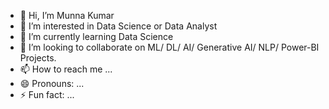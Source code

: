 - 👋 Hi, I’m Munna Kumar
- 👀 I’m interested in Data Science or Data Analyst 
- 🌱 I’m currently learning Data Science
- 💞️ I’m looking to collaborate on ML/ DL/ AI/ Generative AI/ NLP/ Power-BI Projects.
- 📫 How to reach me ...
- 😄 Pronouns: ...
- ⚡ Fun fact: ...

<!---
munnakumardatascience/munnakumardatascience is a ✨ special ✨ repository because its `README.md` (this file) appears on your GitHub profile.
You can click the Preview link to take a look at your changes.
--->
